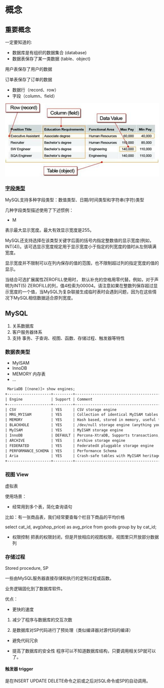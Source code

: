 # 概念
## 重要概念

一定要知道的:

- 数据库是有组织的数据集合 (database)
- 数据表保存了某一类数据 (table、object)

用户表保存了用户的数据

订单表保存了订单的数据

- 数据行（record、row）
- 字段（column、field）


![table_record](img/import_concepts.png)
### [字段类型](mysql_data_type.html)
MySQL支持多种字段类型：数值类型、日期/时间类型和字符串(字符)类型

几种字段类型描述使用了下述惯例：

- M

表示最大显示宽度。最大有效显示宽度是255。

MySQL还支持选择在该类型关键字后面的括号内指定整数值的显示宽度(例如，INT(4))。该可选显示宽度规定用于显示宽度小于指定的列宽度的值时从左侧填满宽度。

显示宽度并不限制可以在列内保存的值的范围，也不限制超过列的指定宽度的值的显示。

当结合可选扩展属性ZEROFILL使用时， 默认补充的空格用零代替。例如，对于声明为INT(5) ZEROFILL的列，值4检索为00004。请注意如果在整数列保存超过显示宽度的一个值，当MySQL为复杂联接生成临时表时会遇到问题，因为在这些情况下MySQL相信数据适合原列宽度。


## MySQL

1. 关系数据库
2. 客户服务器体系
3. 支持 事务、子查询、视图、函数、存储过程、触发器等特性

### 数据表类型

- MyISAM
- InnoDB
- MEMORY 内存表
- ...

```html
 MariaDB [(none)]> show engines;
+--------------------+---------+----------------------------------------------------------------------------+--------------+------+------------+
| Engine             | Support | Comment                                                                    | Transactions | XA   | Savepoints |
+--------------------+---------+----------------------------------------------------------------------------+--------------+------+------------+
| CSV                | YES     | CSV storage engine                                                         | NO           | NO   | NO         |
| MRG_MYISAM         | YES     | Collection of identical MyISAM tables                                      | NO           | NO   | NO         |
| MEMORY             | YES     | Hash based, stored in memory, useful for temporary tables                  | NO           | NO   | NO         |
| BLACKHOLE          | YES     | /dev/null storage engine (anything you write to it disappears)             | NO           | NO   | NO         |
| MyISAM             | YES     | MyISAM storage engine                                                      | NO           | NO   | NO         |
| InnoDB             | DEFAULT | Percona-XtraDB, Supports transactions, row-level locking, and foreign keys | YES          | YES  | YES        |
| ARCHIVE            | YES     | Archive storage engine                                                     | NO           | NO   | NO         |
| FEDERATED          | YES     | FederatedX pluggable storage engine                                        | YES          | NO   | YES        |
| PERFORMANCE_SCHEMA | YES     | Performance Schema                                                         | NO           | NO   | NO         |
| Aria               | YES     | Crash-safe tables with MyISAM heritage                                     | NO           | NO   | NO         |
+--------------------+---------+----------------------------------------------------------------------------+--------------+------+------------+
```

### 视图 View
虚拟表

使用场景：

- 经常用到多个表，简化查询语句

比如：有一张商品表，我们经常要查每个栏目下商品的平均价格

select cat_id, avg(shop_price) as avg_price from goods group by by cat_id;

- 权限控制
把表的权限封闭，但是开放相应的视图权限，视图里只开放部分数据列



### 存储过程
Stored procedure, SP

一些由MySQL服务器直接存储和执行的定制过程或函数。 

业务逻辑固化到了数据库软件。

优点：

- 更快的速度
1. 减少了程序与数据库的交互次数 

2. 是数据库对SP代码进行了预处理（类似编译器对源代码的编译）

- 避免代码冗余

- 提高了数据库的安全性
程序可以不知道数据库结构，只要调用相关SP就可以了。


#### 触发器 trigger
是在INSERT UPDATE DELETE命令之前或之后对SQL命令或SP的自动调用。





  
